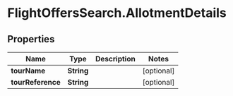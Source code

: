 # FlightOffersSearch.AllotmentDetails

## Properties

Name | Type | Description | Notes
------------ | ------------- | ------------- | -------------
**tourName** | **String** |  | [optional] 
**tourReference** | **String** |  | [optional] 


